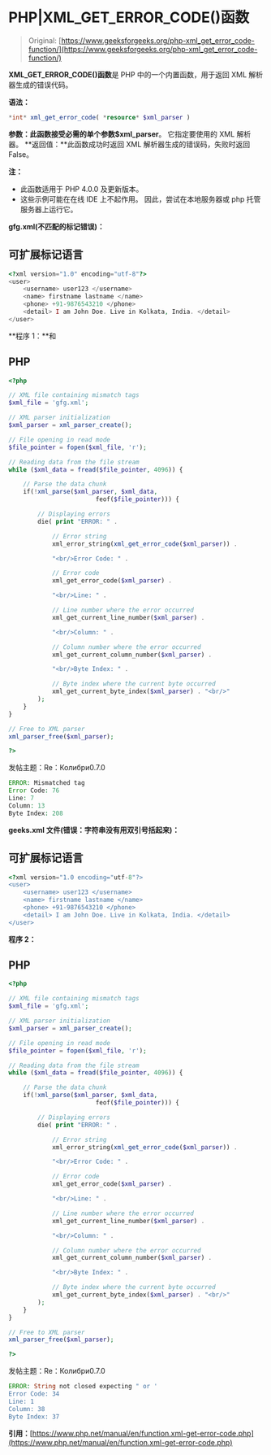 # PHP|XML_GET_ERROR_CODE()函数

> Original: [https://www.geeksforgeeks.org/php-xml_get_error_code-function/](https://www.geeksforgeeks.org/php-xml_get_error_code-function/)

**XML_GET_ERROR_CODE()函数**是 PHP 中的一个内置函数，用于返回 XML 解析器生成的错误代码。

**语法：**

```php
*int* xml_get_error_code( *resource* $xml_parser )
```

**参数：**此函数接受必需的单个参数**$xml_parser**。 它指定要使用的 XML 解析器。
**返回值：**此函数成功时返回 XML 解析器生成的错误码，失败时返回 False。

**注：**

*   此函数适用于 PHP 4.0.0 及更新版本。
*   这些示例可能在在线 IDE 上不起作用。 因此，尝试在本地服务器或 php 托管服务器上运行它。

**gfg.xml(不匹配的标记错误)：**

## 可扩展标记语言

```php
<?xml version="1.0" encoding="utf-8"?>
<user>
    <username> user123 </username>
    <name> firstname lastname </name>
    <phone> +91-9876543210 </phone>
    <detail> I am John Doe. Live in Kolkata, India. </detail>
</user>
```

**程序 1：**和

## PHP

```php
<?php

// XML file containing mismatch tags
$xml_file = 'gfg.xml';

// XML parser initialization
$xml_parser = xml_parser_create();

// File opening in read mode
$file_pointer = fopen($xml_file, 'r');

// Reading data from the file stream
while ($xml_data = fread($file_pointer, 4096)) {

    // Parse the data chunk
    if(!xml_parse($xml_parser, $xml_data,
                        feof($file_pointer))) {

        // Displaying errors
        die( print "ERROR: " .

            // Error string
            xml_error_string(xml_get_error_code($xml_parser)) .

            "<br/>Error Code: " .

            // Error code
            xml_get_error_code($xml_parser) .

            "<br/>Line: " .

            // Line number where the error occurred
            xml_get_current_line_number($xml_parser) .

            "<br/>Column: " .

            // Column number where the error occurred
            xml_get_current_column_number($xml_parser) .

            "<br/>Byte Index: " .

            // Byte index where the current byte occurred
            xml_get_current_byte_index($xml_parser) . "<br/>"
        );
    }
}

// Free to XML parser
xml_parser_free($xml_parser);

?>
```

发帖主题：Re：Колибри0.7.0

```php
ERROR: Mismatched tag
Error Code: 76
Line: 7
Column: 13
Byte Index: 208
```

**geeks.xml 文件(错误：字符串没有用双引号括起来)：**

## 可扩展标记语言

```php
<?xml version="1.0 encoding="utf-8"?>
<user>
    <username> user123 </username>
    <name> firstname lastname </name>
    <phone> +91-9876543210 </phone>
    <detail> I am John Doe. Live in Kolkata, India. </detail>
</user>
```

**程序 2：**

## PHP

```php
<?php

// XML file containing mismatch tags
$xml_file = 'gfg.xml';

// XML parser initialization
$xml_parser = xml_parser_create();

// File opening in read mode
$file_pointer = fopen($xml_file, 'r');

// Reading data from the file stream
while ($xml_data = fread($file_pointer, 4096)) {

    // Parse the data chunk
    if(!xml_parse($xml_parser, $xml_data,
                        feof($file_pointer))) {

        // Displaying errors
        die( print "ERROR: " .

            // Error string
            xml_error_string(xml_get_error_code($xml_parser)) .

            "<br/>Error Code: " .

            // Error code
            xml_get_error_code($xml_parser) .

            "<br/>Line: " .

            // Line number where the error occurred
            xml_get_current_line_number($xml_parser) .

            "<br/>Column: " .

            // Column number where the error occurred
            xml_get_current_column_number($xml_parser) .

            "<br/>Byte Index: " .

            // Byte index where the current byte occurred
            xml_get_current_byte_index($xml_parser) . "<br/>"
        );
    }
}

// Free to XML parser
xml_parser_free($xml_parser);

?>
```

发帖主题：Re：Колибри0.7.0

```php
ERROR: String not closed expecting " or '
Error Code: 34
Line: 1
Column: 38
Byte Index: 37
```

**引用：**[https://www.php.net/manual/en/function.xml-get-error-code.php](https://www.php.net/manual/en/function.xml-get-error-code.php)